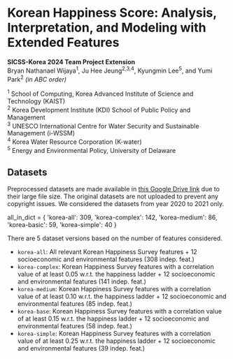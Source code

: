 # Korean Happiness Score: Analysis, Interpretation, and Modeling with Extended Features
__SICSS-Korea 2024 Team Project Extension__  
Bryan Nathanael Wijaya<sup>1</sup>, Ju Hee Jeung<sup>2,3,4</sup>, Kyungmin Lee<sup>5</sup>, and Yumi Park<sup>2</sup> *(in ABC order)*  

<sup>1</sup> School of Computing, Korea Advanced Institute of Science and Technology (KAIST)  
<sup>2</sup> Korea Development Institute (KDI) School of Public Policy and Management  
<sup>3</sup> UNESCO International Centre for Water Security and Sustainable Management (i-WSSM)  
<sup>4</sup> Korea Water Resource Corporation (K-water)  
<sup>5</sup> Energy and Environmental Policy, University of Delaware  

## Datasets

Preprocessed datasets are made available in [this Google Drive link](https://drive.google.com/drive/folders/1aMIsi4qyBsFqeDbfwHUyE2JTEv06U1YO?usp=drive_link) due to their large file size. The original datasets are not uploaded to prevent any copyright issues. We considered the datasets from year 2020 to 2021 only.


all_in_dict = {
    'korea-all': 309,
    'korea-complex': 142,
    'korea-medium': 86,
    'korea-basic': 59,
    'korea-simple': 40
}

There are 5 dataset versions based on the number of features considered.

- `korea-all`: All relevant Korean Happiness Survey features + 12 socioeconomic and environmental features (308 indep. feat.)
- `korea-complex`: Korean Happiness Survey features with a correlation value of at least 0.05 w.r.t. the happiness ladder + 12 socioeconomic and environmental features (141 indep. feat.)
- `korea-medium`: Korean Happiness Survey features with a correlation value of at least 0.10 w.r.t. the happiness ladder + 12 socioeconomic and environmental features (85 indep. feat.)
- `korea-base`: Korean Happiness Survey features with a correlation value of at least 0.15 w.r.t. the happiness ladder + 12 socioeconomic and environmental features (58 indep. feat.)
- `korea-simple`: Korean Happiness Survey features with a correlation value of at least 0.25 w.r.t. the happiness ladder + 12 socioeconomic and environmental features (39 indep. feat.)

